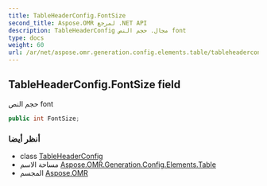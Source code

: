 ```yaml
---
title: TableHeaderConfig.FontSize
second_title: Aspose.OMR لمرجع .NET API
description: TableHeaderConfig مجال. حجم النص font
type: docs
weight: 60
url: /ar/net/aspose.omr.generation.config.elements.table/tableheaderconfig/fontsize/
---
```

## TableHeaderConfig.FontSize field

حجم النص font

```csharp
public int FontSize;
```

### أنظر أيضا

* class [TableHeaderConfig](../)
* مساحة الاسم [Aspose.OMR.Generation.Config.Elements.Table](../../tableheaderconfig/)
* المجسم [Aspose.OMR](../../../)


